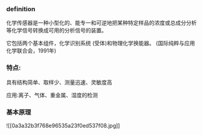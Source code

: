 ### definition
化学传感器是一种小型化的、能专一和可逆地把某种特定样品的浓度或总成分分析 等化学信号转换成可用的分析信号的装置。

它包括两个基本组件，化学识别系统 (受体)和物理化学换能器。
(国际纯粹与应用化学联合会，1991年)

### 特点:
具有结构简单、取样少、测量迅速、灵敏度高

应用:离子、气体、重金属、湿度的检测

### 基本原理
![[0a3a32b3f768e96535a23f0ed537f08.jpg]]
